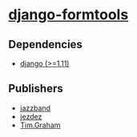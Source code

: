# [django-formtools](https://pypi.org/project/django-formtools)

## Dependencies
- [django (>=1.11)](packages/d/django.md)



## Publishers
- [jazzband](https://pypi.org/user/jazzband)
- [jezdez](https://pypi.org/user/jezdez)
- [Tim.Graham](https://pypi.org/user/Tim.Graham)

